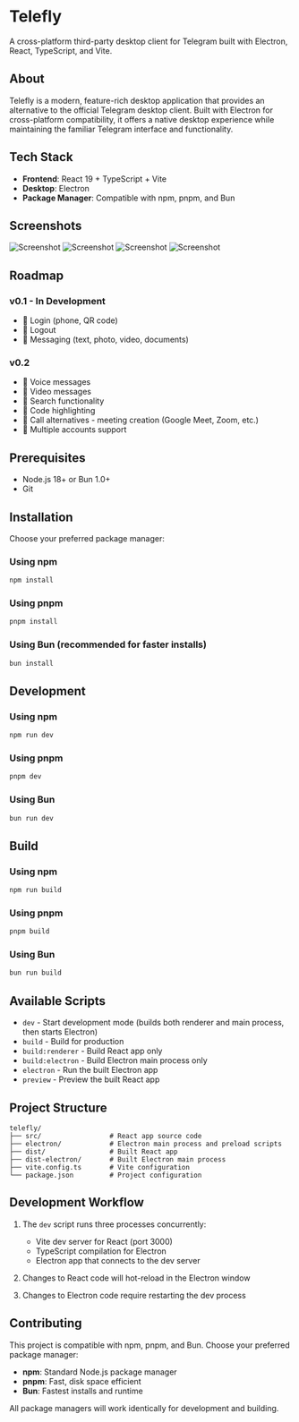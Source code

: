 # Telefly

A cross-platform third-party desktop client for Telegram built with Electron, React, TypeScript, and Vite.

## About

Telefly is a modern, feature-rich desktop application that provides an alternative to the official Telegram desktop client. Built with Electron for cross-platform compatibility, it offers a native desktop experience while maintaining the familiar Telegram interface and functionality.

## Tech Stack

- **Frontend**: React 19 + TypeScript + Vite
- **Desktop**: Electron
- **Package Manager**: Compatible with npm, pnpm, and Bun

## Screenshots

![Screenshot](screenshots/1.png)
![Screenshot](screenshots/2.png)
![Screenshot](screenshots/3.png)
![Screenshot](screenshots/4.png)

## Roadmap

### v0.1 - In Development

- 🔄 Login (phone, QR code)
- 🔄 Logout
- 🔄 Messaging (text, photo, video, documents)

### v0.2

- 🔄 Voice messages
- 🔄 Video messages
- 🔄 Search functionality
- 🔄 Code highlighting
- 🔄 Call alternatives - meeting creation (Google Meet, Zoom, etc.)
- 🔄 Multiple accounts support

## Prerequisites

- Node.js 18+ or Bun 1.0+
- Git

## Installation

Choose your preferred package manager:

### Using npm

```bash
npm install
```

### Using pnpm

```bash
pnpm install
```

### Using Bun (recommended for faster installs)

```bash
bun install
```

## Development

### Using npm

```bash
npm run dev
```

### Using pnpm

```bash
pnpm dev
```

### Using Bun

```bash
bun run dev
```

## Build

### Using npm

```bash
npm run build
```

### Using pnpm

```bash
pnpm build
```

### Using Bun

```bash
bun run build
```

## Available Scripts

- `dev` - Start development mode (builds both renderer and main process, then starts Electron)
- `build` - Build for production
- `build:renderer` - Build React app only
- `build:electron` - Build Electron main process only
- `electron` - Run the built Electron app
- `preview` - Preview the built React app

## Project Structure

```
telefly/
├── src/                 # React app source code
├── electron/            # Electron main process and preload scripts
├── dist/                # Built React app
├── dist-electron/       # Built Electron main process
├── vite.config.ts       # Vite configuration
└── package.json         # Project configuration
```

## Development Workflow

1. The `dev` script runs three processes concurrently:
   - Vite dev server for React (port 3000)
   - TypeScript compilation for Electron
   - Electron app that connects to the dev server

2. Changes to React code will hot-reload in the Electron window
3. Changes to Electron code require restarting the dev process

## Contributing

This project is compatible with npm, pnpm, and Bun. Choose your preferred package manager:

- **npm**: Standard Node.js package manager
- **pnpm**: Fast, disk space efficient
- **Bun**: Fastest installs and runtime

All package managers will work identically for development and building.
